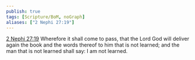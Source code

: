 ```yaml
---
publish: true
tags: [Scripture/BoM, noGraph]
aliases: ["2 Nephi 27:19"]
---
```

[2 Nephi 27:19](https://churchofjesuschrist.org/study/scriptures/bofm/2-ne/27?lang=eng&id=p19#p19) Wherefore it shall come to pass, that the Lord God will deliver again the book and the words thereof to him that is not learned; and the man that is not learned shall say: I am not learned.

